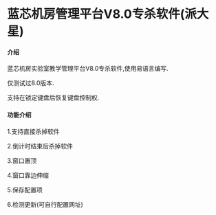 # 蓝芯机房管理平台V8.0专杀软件(派大星)

#### 介绍
蓝芯机房实验室教学管理平台V8.0专杀软件,使用易语言编写.

仅测试过8.0版本.

支持在锁定键盘后恢复键盘控制权.

#### 功能介绍
1.支持直接杀掉软件

2.倒计时结束后杀掉软件

3.窗口置顶

4.窗口靠边伸缩

5.保存配置项

6.检测更新(可自行配置网址)
